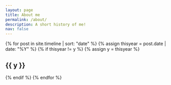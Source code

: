 ```yaml
---
layout: page
title: About me
permalink: /about/
description: A short history of me!
nav: false
---
```


<div class="publications">
	<!-- Itterate on all page years -->
	{% for post in site.timeline | sort: "date" %}
		<!-- update year tag -->
		{% assign thisyear = post.date | date: "%Y" %}
		<!-- Create a year heading if needed -->
		{% if thisyear != y %}
			{% assign y = thisyear %}
			<h2 class="year">{{ y }}</h2>
		{% endif %}
		<!-- Content -->
	{% endfor %}
</div>
